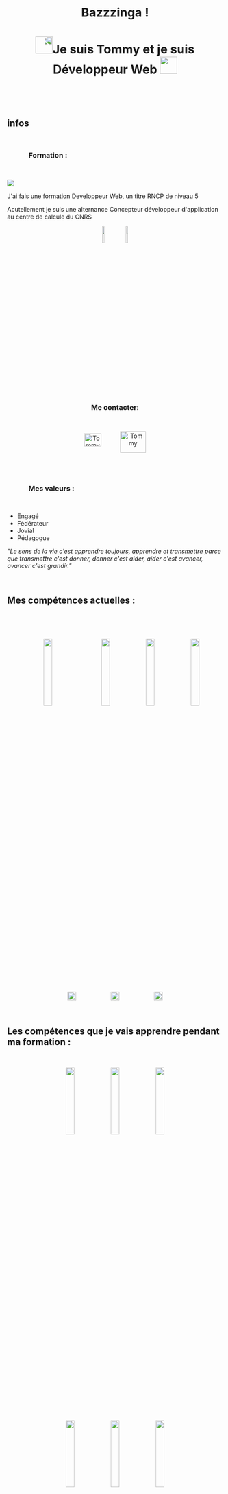 
<h1 align="center"> Bazzzinga !</h1>



<h1 align="center"><img style="transform-origin:bottom; transform:rotateY(180deg)" src="https://emojis.slackmojis.com/emojis/images/1643515259/12806/meow_attention.png?1643515259" width="40">Je suis Tommy et je suis Développeur Web  <img src="https://emojis.slackmojis.com/emojis/images/1643515259/12806/meow_attention.png?1643515259" width="40"></h1>
<br>

<h2 style="padding-top : 30px; padding-bottom : 30px; font-weight:bold"> infos </h2>

<h3 style="padding-left:50px; padding-bottom:30px;">Formation :</h3>
<img style="text-align:center" src="https://emojis.slackmojis.com/emojis/images/1643514977/10028/head_desk_smash.gif?1643514977">

<p>J'ai fais une formation Developpeur Web, un titre RNCP de niveau 5</p>

<p>Acutellement je suis une alternance Concepteur développeur d'application au centre de calcule du CNRS</p>

<div align="center">
  <img align="center" style="width:10%" src="https://www.capingelec.com/wp-content/uploads/2020/06/ine-180x180.png">
  <img align="center" style="margin:auto; width:10%" src="https://upload.wikimedia.org/wikipedia/fr/thumb/8/8e/Centre_national_de_la_recherche_scientifique.svg/1200px-Centre_national_de_la_recherche_scientifique.svg.png">
</div>


<h3 align="center">Me contacter:</h3>
<p align="center">
<a href="https://www.linkedin.com/in/tommy-serain-developpeur-web/"  align="center" target="blank"><img style="padding:20px" align="center" src="https://raw.githubusercontent.com/rahuldkjain/github-profile-readme-generator/master/src/images/icons/Social/linked-in-alt.svg" alt="Tommy" height="30" width="40"/></a>
<a href="mailto:tommyserain@yahoo.fr"><img style="padding:20px; padding-top:30px" align="center" src="https://cdn.worldvectorlogo.com/logos/mail-ru-logo-2018.svg" alt="Tommy" height="50" width="60"/></a>
</p>


<h3 style="padding-top : 30px; padding-bottom : 30px; padding-left:50px"> Mes valeurs :</h3>


- Engagé
- Fédérateur
- Jovial
- Pédagogue


*"Le sens de la vie c'est apprendre toujours, apprendre et transmettre parce que transmettre c'est donner, donner c'est aider, aider c'est avancer, avancer c'est grandir."*


<h2 style="padding-top : 30px; padding-bottom : 30px"> Mes compétences actuelles : </h2>
<p align="center">
  <div align="center">
    <img align="center" src=https://www.vectorlogo.zone/logos/javascript/javascript-ar21.svg width="20%" style="padding : 30px">
    <img align="center" style="width:20%" src="https://www.vectorlogo.zone/logos/angular/angular-ar21.svg">
    <img align="center" style="width:20%" src="https://www.vectorlogo.zone/logos/php/php-ar21.svg">
    <img align="center" style="width:20%" src="https://www.vectorlogo.zone/logos/symfony/symfony-ar21.svg">
  </p>
</div>
<p align="center">
  <div align="center" padding-top="100px" style="display:flex; justify-content:center; text-align:center;">
    <img align="center" style="width:20%" src="https://upload.wikimedia.org/wikipedia/commons/thumb/8/87/Sql_data_base_with_logo.png/800px-Sql_data_base_with_logo.png?20210130181641">
    <img align="center" style="width:20%" src="https://www.vectorlogo.zone/logos/figma/figma-ar21.svg">
    <img align="center" style="width:20%" src="https://www.vectorlogo.zone/logos/wordpress/wordpress-ar21.svg">
  </div>
</p>

<h2 style="padding-top : 30px; padding-bottom : 30px"> Les compétences que je vais apprendre pendant ma formation : </h2>

<p align="center">
  <img align="center" style="width:20%; padding-bottom : 30px" src="https://www.vectorlogo.zone/logos/docker/docker-ar21.svg">
  <img align="center" style="width:20%; padding-bottom : 30px" src="https://static.vecteezy.com/system/resources/previews/022/100/945/original/java-logo-transparent-free-png.png">
  <img align="center" style="width:20%; padding-bottom : 30px" src="https://web-id.fr/storage/logos%2FReact_logo_wordmark.png">
</p>
<p align="center">
  <img align="center" style="width:20%; padding-bottom : 30px" src="https://upload.wikimedia.org/wikipedia/commons/thumb/9/92/Android_Studio_Trademark.svg/2560px-Android_Studio_Trademark.svg.png">
  <img align="center" style="width:20%; padding-bottom : 30px" src="https://cdn.jsdelivr.net/gh/kristerkari/react-native-svg-transformer/images/react-native-logo.png">
  <img align="center" style="width:20%; padding-bottom : 30px" src="https://assets.bitdegree.org/online-learning-platforms/storage/media/2018/12/hibernate-interview-questions-logo.png">
</p>


<hr>


<p style="padding-top:30px" align="center"><img align="center" src="https://github-readme-stats.vercel.app/api/top-langs?username=TommySerain&show_icons=true&locale=en&layout=compact" alt="Tommy"/></p>
<p align="center">&nbsp;<img align="center" src="https://github-readme-stats.vercel.app/api?username=TommySerain&show_icons=true&locale=en" alt="Tommy" /></p>
<p align="center"><img align="center" src="https://github-readme-streak-stats.herokuapp.com/?user=TommySerain" alt="Tommy" /></p>


